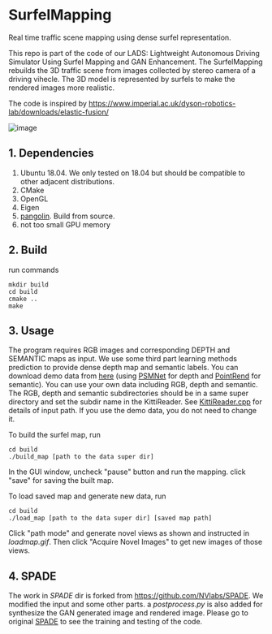 # SurfelMapping
Real time traffic scene mapping using dense surfel representation.

This repo is part of the code of our LADS: Lightweight Autonomous Driving Simulator Using Surfel Mapping and GAN Enhancement. The SurfelMapping rebuilds the 3D traffic scene from images collected by stereo camera of a driving vihecle. The 3D model is represented by surfels to make the rendered images more realistic.

The code is inspired by https://www.imperial.ac.uk/dyson-robotics-lab/downloads/elastic-fusion/

![image](https://github.com/Zhiozhio/SurfelMapping/blob/master/loadmap.gif)

## 1. Dependencies
1. Ubuntu 18.04. We only tested on 18.04 but should be compatible to other adjacent distributions.
2. CMake
3. OpenGL
4. Eigen
5. [pangolin](https://github.com/stevenlovegrove/Pangolin). Build from source.
6. not too small GPU memory

## 2. Build
run commands
```
mkdir build
cd build
cmake ..
make
```

## 3. Usage
The program requires RGB images and corresponding DEPTH and SEMANTIC maps as input. We use some third part learning methods prediction to provide dense depth map and semantic labels. You can download demo data from [here](https://drive.google.com/file/d/1VpIspJlR6erI3WYbwHAe1Gqn8hCgZgjE/view?usp=sharing) (using [PSMNet](https://github.com/JiaRenChang/PSMNet) for depth and [PointRend](https://github.com/facebookresearch/detectron2/tree/main/projects/PointRend) for semantic). You can use your own data including RGB, depth and semantic. The RGB, depth and semantic subdirectories should be in a same super directory and set the subdir name in the KittiReader. See [KittiReader.cpp](https://github.com/Zhiozhio/SurfelMapping/blob/master/gui/KittiReader.cpp) for details of input path. If you use the demo data, you do not need to change it.

To build the surfel map, run
```
cd build
./build_map [path to the data super dir]
```
In the GUI window, uncheck "pause" button and run the mapping. click "save" for saving the built map.

To load saved map and generate new data, run
```
cd build
./load_map [path to the data super dir] [saved map path]
```
Click "path mode" and generate novel views as shown and instructed in _loadmap.gif_. Then click "Acquire Novel Images" to get new images of those views.

## 4. SPADE
The work in _SPADE_ dir is forked from https://github.com/NVlabs/SPADE. We modified the input and some other parts. a _postprocess.py_ is also added for synthesize the GAN generated image and rendered image. Please go to original [SPADE](https://github.com/NVlabs/SPADE) to see the training and testing of the code.
